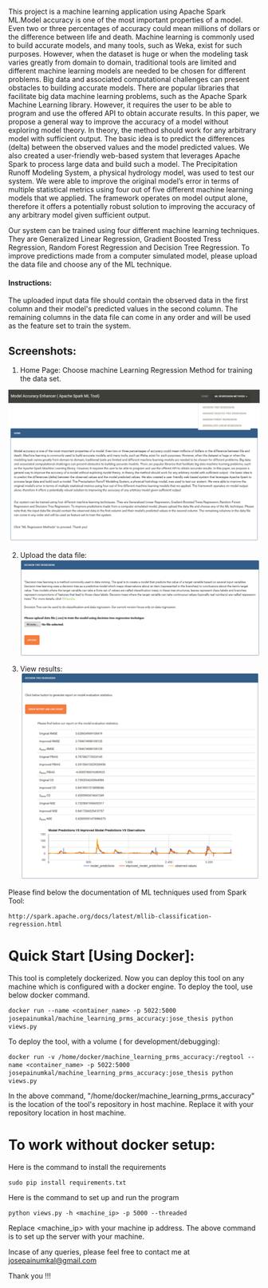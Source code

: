This project is a machine learning application using Apache Spark ML.Model accuracy is one of the most important properties of a model. Even two or three percentages of accuracy could mean millions of dollars or the difference between life and death. Machine learning is commonly used to build accurate models, and many tools, such as Weka, exist for such purposes. However, when the dataset is huge or when the modeling task varies greatly from domain to domain, traditional tools are limited and different machine learning models are needed to be chosen for different problems. Big data and associated computational challenges can present obstacles to building accurate models. There are popular libraries that facilitate big data machine learning problems, such as the Apache Spark Machine Learning library. However, it requires the user to be able to program and use the offered API to obtain accurate results. In this paper, we propose a general way to improve the accuracy of a model without exploring model theory. In theory, the method should work for any arbitrary model with sufficient output. The basic idea is to predict the differences (delta) between the observed values and the model predicted values. We also created a user-friendly web-based system that leverages Apache Spark to process large data and build such a model. The Precipitation Runoff Modeling System, a physical hydrology model, was used to test our system. We were able to improve the original model’s error in terms of multiple statistical metrics using four out of five different machine learning models that we applied. The framework operates on model output alone, therefore it offers a potentially robust solution to improving the accuracy of any arbitrary model given sufficient output.

Our system can be trained using four different machine learning techniques. They are Generalized Linear Regression, Gradient Boosted Tress Regression, Random Forest Regression and Decision Tree Regression. To improve predictions made from a computer simulated model, please upload the data file and choose any of the ML technique.

#### Instructions: #### 
The uploaded input data file should contain the observed data in the first column and their model's predicted values in the second column. The remaining columns in the data file can come in any order and will be used as the feature set to train the system. 

## Screenshots: ## 

1) Home Page: Choose machine Learning Regression Method for training the data set. 

![Alt text](static/mlhomepage.png?raw=true "Home page")

2) Upload the data file: 
![Alt text](static/mluploadpage.png?raw=true "Home page")

3) View results:
![Alt text](static/mlresultpage.png?raw=true "Home page")



Please find below the documentation of ML techniques used from Spark Tool:
```
http://spark.apache.org/docs/latest/mllib-classification-regression.html
```

# Quick Start [Using Docker]:
This tool is completely dockerized. Now you can deploy this tool on any machine which is configured with a docker engine.
To deploy the tool, use below docker command.
```
docker run --name <container_name> -p 5022:5000 josepainumkal/machine_learning_prms_accuracy:jose_thesis python views.py
```
To deploy the tool, with a volume ( for development/debugging):
```
docker run -v /home/docker/machine_learning_prms_accuracy:/regtool --name <container_name> -p 5022:5000 josepainumkal/machine_learning_prms_accuracy:jose_thesis python views.py
```
In the above command, "/home/docker/machine_learning_prms_accuracy" is the location of the tool's repository in host machine. Replace it with your repository location in host machine. 


# To work without docker setup:

Here is the command to install the requirements
```
sudo pip install requirements.txt
```
Here is the command to set up and run the program
```
python views.py -h <machine_ip> -p 5000 --threaded
```
Replace <machine_ip> with your machine ip address. The above command is to set up the server with your machine.

Incase of any queries, please feel free to contact me at josepainumkal@gmail.com

Thank you !!!
